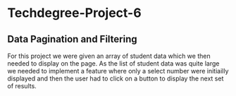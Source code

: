 # Techdegree-Project-6

## Data Pagination and Filtering


For this project we were given an array of student data which we then needed to display on the page. As the list of student data was quite large we needed to implement a feature where only a select number were initiailly displayed and then the user had to click on a button to display the next set of results.